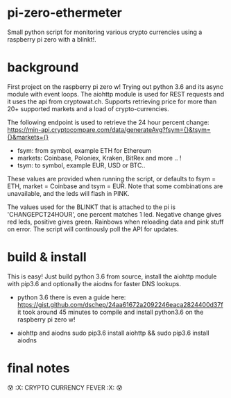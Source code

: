 # pi-zero-ethermeter
Small python script for monitoring various crypto currencies using a raspberry pi zero with a blinkt!.

# background
First project on the raspberry pi zero w! Trying out python 3.6 and its async module with event loops.
The aiohttp module is used for REST requests and it uses the api from cryptowat.ch. Supports retrieving price for more than 20+ supported markets and a load of crypto-currencies. 

The following endpoint is used to retrieve the 24 hour percent change:
https://min-api.cryptocompare.com/data/generateAvg?fsym={}&tsym={}&markets={}

- fsym: from symbol, example ETH for Ethereum
- markets: Coinbase, Poloniex, Kraken, BitRex and more .. !
- tsym: to symbol, example EUR, USD or BTC.. 

These values are provided when running the script, or defaults to fsym = ETH, market = Coinbase and tsym = EUR.
Note that some combinations are unavailable, and the leds will flash in PINK.

The values used for the BLINKT that is attached to the pi is 'CHANGEPCT24HOUR', one percent matches 1 led. Negative change gives red leds, positive gives green. Rainbows when reloading data and pink stuff on error. The script will continously poll the API for updates.

# build & install
This is easy! Just build python 3.6 from source, install the aiohttp module with pip3.6 and optionally the aiodns for faster DNS lookups.

- python 3.6
  there is even a guide here: https://gist.github.com/dschep/24aa61672a2092246eaca2824400d37f
  it took around 45 minutes to compile and install python3.6 on the raspberry pi zero w!
  
- aiohttp and aiodns
  sudo pip3.6 install aiohttp && sudo pip3.6 install aiodns

# final notes
:cold_sweat: :X: CRYPTO CURRENCY FEVER :X: :cold_sweat:
